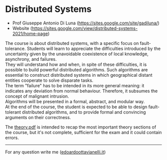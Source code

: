 # Distributed Systems

- Prof Giuseppe Antonio Di Luna (https://sites.google.com/site/gadiluna/)
- Website (https://sites.google.com/view/distributed-systems-2021/home-page)

The course is about distributed systems, with a specific focus on fault-tolerance. Students will learn to appreciate the difficulties introduced by the uncertainty given by the unavoidable coexistence of local knowledge, asynchrony, and failures.  
They will understand how and when, in spite of these difficulties, it is possible to build powerful distributed algorithms. Such algorithms are essential to construct distributed systems in which geographical distant entities cooperate to solve disparate tasks.  
The term "failure" has to be intended in its more general meaning: it indicates any deviation from normal behaviour. Therefore, it subsumes the concept of malignant intrusion.  
Algorithms will be presented in a formal, abstract, and modular way.  
At the end of the course, the student is expected to be able to design fault-tolerant distributed algorithms, and to provide formal and convincing arguments on their correctness.

The [theory.pdf](https://github.com/edoardottt/MSc-CyberSecurity-Sapienza/blob/main/Distributed-Systems/theory.pdf) is intended to recap the most important theory sections of the course, but it's not complete, sufficient for the exam and it could contain errors.

---------

For any question write me ([edoardoottavianelli.it](https://www.edoardoottavianelli.it/))

